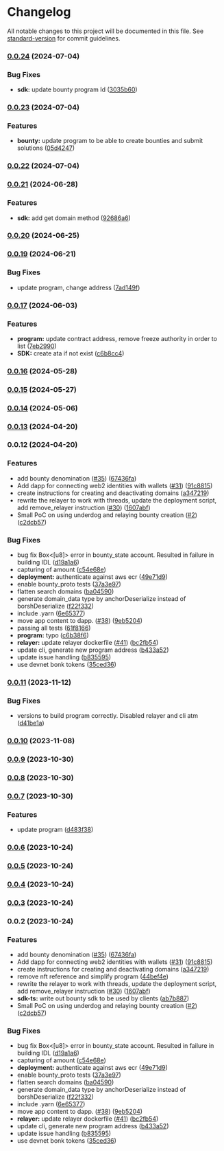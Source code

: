 # Changelog

All notable changes to this project will be documented in this file. See [standard-version](https://github.com/conventional-changelog/standard-version) for commit guidelines.

### [0.0.24](https://github.com/sandblizzard/rewards-v1/compare/v0.0.23...v0.0.24) (2024-07-04)


### Bug Fixes

* **sdk:** update bounty program Id ([3035b60](https://github.com/sandblizzard/rewards-v1/commit/3035b607a0216dfd66005b7a7232abc070a84fdf))

### [0.0.23](https://github.com/sandblizzard/rewards-v1/compare/v0.0.22...v0.0.23) (2024-07-04)


### Features

* **bounty:** update program to be able to create bounties and submit solutions ([05d4247](https://github.com/sandblizzard/rewards-v1/commit/05d4247451b18b2754368c87b3690ab980b44b1f))

### [0.0.22](https://github.com/sandblizzard/rewards-v1/compare/v0.0.21...v0.0.22) (2024-07-04)

### [0.0.21](https://github.com/sandblizzard/rewards-v1/compare/v0.0.20...v0.0.21) (2024-06-28)


### Features

* **sdk:** add get domain method ([92686a6](https://github.com/sandblizzard/rewards-v1/commit/92686a6ff2d61174fc1bd27038a093ab43cc36c0))

### [0.0.20](https://github.com/sandblizzard/rewards-v1/compare/v0.0.19...v0.0.20) (2024-06-25)

### [0.0.19](https://github.com/sandblizzard/rewards-v1/compare/v0.0.17...v0.0.19) (2024-06-21)


### Bug Fixes

* update program, change address ([7ad149f](https://github.com/sandblizzard/rewards-v1/commit/7ad149f8a2accf9dc74804d360d0db3bc49cfa18))

### [0.0.17](https://github.com/sandblizzard/rewards-v1/compare/v0.0.16...v0.0.17) (2024-06-03)


### Features

* **program:** update contract address, remove freeze authority in order to list ([7eb2990](https://github.com/sandblizzard/rewards-v1/commit/7eb2990f2397316352d95939fe304198544774cb))
* **SDK:** create ata if not exist ([c6b8cc4](https://github.com/sandblizzard/rewards-v1/commit/c6b8cc412ef3747c074013a9a3474168230969aa))

### [0.0.16](https://github.com/sandblizzard/rewards-v1/compare/v0.0.15...v0.0.16) (2024-05-28)

### [0.0.15](https://github.com/sandblizzard/rewards-v1/compare/v0.0.14...v0.0.15) (2024-05-27)

### [0.0.14](https://github.com/sandblizzard/rewards-v1/compare/v0.0.13...v0.0.14) (2024-05-06)

### [0.0.13](https://github.com/sandblizzard/rewards-v1/compare/v0.0.12...v0.0.13) (2024-04-20)

### 0.0.12 (2024-04-20)


### Features

* add bounty denomination ([#35](https://github.com/sandblizzard/rewards-v1/issues/35)) ([67436fa](https://github.com/sandblizzard/rewards-v1/commit/67436fa78f9ff61a922110f7fbe98e84cc594732))
* Add dapp for connecting web2 identities with wallets ([#31](https://github.com/sandblizzard/rewards-v1/issues/31)) ([91c8815](https://github.com/sandblizzard/rewards-v1/commit/91c881596eabc4e66b27a727b5e87897b6876d4b))
* create instructions for creating and deactivating domains ([a347219](https://github.com/sandblizzard/rewards-v1/commit/a3472190f95bf82473a9be9d14045aa029f864ea))
* rewrite the relayer to work with threads, update the deployment script, add remove_relayer instruction ([#30](https://github.com/sandblizzard/rewards-v1/issues/30)) ([1607abf](https://github.com/sandblizzard/rewards-v1/commit/1607abf753d5830c2b5bb99681b179c4d5282350))
* Small PoC on using underdog and relaying bounty creation ([#2](https://github.com/sandblizzard/rewards-v1/issues/2)) ([c2dcb57](https://github.com/sandblizzard/rewards-v1/commit/c2dcb571ec5b59913f7ebc4e1780384acf016cb1))


### Bug Fixes

* bug fix Box<[u8]> error in bounty_state account. Resulted in failure in building IDL ([d19a1a6](https://github.com/sandblizzard/rewards-v1/commit/d19a1a60055d62158a67d942e75f57b180d4bd2f))
* capturing of amount ([c54e68e](https://github.com/sandblizzard/rewards-v1/commit/c54e68e26903c931a1a1ed71408d0dee1ea9a4a2))
* **deployment:** authenticate against aws ecr ([49e71d9](https://github.com/sandblizzard/rewards-v1/commit/49e71d9e6aaa23d0eadaaca429b8c7519f9ea29f))
* enable bounty_proto tests ([37a3e97](https://github.com/sandblizzard/rewards-v1/commit/37a3e97d6169d4178d1663816c3206b24079a361))
* flatten search domains ([ba04590](https://github.com/sandblizzard/rewards-v1/commit/ba0459074b8c5d33c48223d70521b0d2a2109817))
* generate domain_data type by anchorDeserialize instead of borshDeserialize ([f22f332](https://github.com/sandblizzard/rewards-v1/commit/f22f332a77d59bb70f39d4d196d3dbdb98186e80))
* include .yarn ([6e65377](https://github.com/sandblizzard/rewards-v1/commit/6e653771b1a4d51f3c8d5406dd7c33da1ff1cd17))
* move app content to dapp. ([#38](https://github.com/sandblizzard/rewards-v1/issues/38)) ([9eb5204](https://github.com/sandblizzard/rewards-v1/commit/9eb5204d7fa7c04001ca1fd8ce6a05eefe75bab8))
* passing all tests ([61f8166](https://github.com/sandblizzard/rewards-v1/commit/61f8166a18a73d145bda514ec008d81d705422bf))
* **program:** typo ([c6b38f6](https://github.com/sandblizzard/rewards-v1/commit/c6b38f60bb7d97a217c4dd1c8747c1985125cf7d))
* **relayer:** update relayer dockerfile ([#41](https://github.com/sandblizzard/rewards-v1/issues/41)) ([bc2fb54](https://github.com/sandblizzard/rewards-v1/commit/bc2fb542900be2a40716060c38c7c69e8cb67e81))
* update cli, generate new program address ([b433a52](https://github.com/sandblizzard/rewards-v1/commit/b433a5228e1ac69d2981f9385c84c1db94cef1a3))
* update issue handling ([b835595](https://github.com/sandblizzard/rewards-v1/commit/b835595144dd6206591a2606684188393fd094d0))
* use devnet bonk tokens ([35ced36](https://github.com/sandblizzard/rewards-v1/commit/35ced36121ffa70e745f0dbb06f50fff16b90032))

### [0.0.11](https://github.com/sandblizzard/rewards-v1/compare/v0.0.10...v0.0.11) (2023-11-12)


### Bug Fixes

* versions to build program correctly. Disabled relayer and cli atm ([d41be1a](https://github.com/sandblizzard/rewards-v1/commit/d41be1a7a13b0d13f24880cad4a97f0fb99096a4))

### [0.0.10](https://github.com/sandblizzard/rewards-v1/compare/v0.0.9...v0.0.10) (2023-11-08)

### [0.0.9](https://github.com/sandblizzard/rewards-v1/compare/v0.0.8...v0.0.9) (2023-10-30)

### [0.0.8](https://github.com/sandblizzard/rewards-v1/compare/v0.0.7...v0.0.8) (2023-10-30)

### [0.0.7](https://github.com/sandblizzard/rewards-v1/compare/v0.0.6...v0.0.7) (2023-10-30)


### Features

* update program ([d483f38](https://github.com/sandblizzard/rewards-v1/commit/d483f389c7911473de38a3a673bb4fcf32a1a474))

### [0.0.6](https://github.com/sandblizzard/rewards-v1/compare/v0.0.5...v0.0.6) (2023-10-24)

### [0.0.5](https://github.com/sandblizzard/rewards-v1/compare/v0.0.4...v0.0.5) (2023-10-24)

### [0.0.4](https://github.com/sandblizzard/rewards-v1/compare/v0.0.3...v0.0.4) (2023-10-24)

### [0.0.3](https://github.com/sandblizzard/rewards-v1/compare/v0.0.2...v0.0.3) (2023-10-24)

### 0.0.2 (2023-10-24)


### Features

* add bounty denomination ([#35](https://github.com/sandblizzard/rewards-v1/issues/35)) ([67436fa](https://github.com/sandblizzard/rewards-v1/commit/67436fa78f9ff61a922110f7fbe98e84cc594732))
* Add dapp for connecting web2 identities with wallets ([#31](https://github.com/sandblizzard/rewards-v1/issues/31)) ([91c8815](https://github.com/sandblizzard/rewards-v1/commit/91c881596eabc4e66b27a727b5e87897b6876d4b))
* create instructions for creating and deactivating domains ([a347219](https://github.com/sandblizzard/rewards-v1/commit/a3472190f95bf82473a9be9d14045aa029f864ea))
* remove nft reference and simplify program ([44bef4e](https://github.com/sandblizzard/rewards-v1/commit/44bef4ee62b01900863026a79c5507ad46afee6c))
* rewrite the relayer to work with threads, update the deployment script, add remove_relayer instruction ([#30](https://github.com/sandblizzard/rewards-v1/issues/30)) ([1607abf](https://github.com/sandblizzard/rewards-v1/commit/1607abf753d5830c2b5bb99681b179c4d5282350))
* **sdk-ts:** write out bounty sdk to be used by clients ([ab7b887](https://github.com/sandblizzard/rewards-v1/commit/ab7b887dfa1db0a104cf71900ed42c5057967ea9))
* Small PoC on using underdog and relaying bounty creation ([#2](https://github.com/sandblizzard/rewards-v1/issues/2)) ([c2dcb57](https://github.com/sandblizzard/rewards-v1/commit/c2dcb571ec5b59913f7ebc4e1780384acf016cb1))


### Bug Fixes

* bug fix Box<[u8]> error in bounty_state account. Resulted in failure in building IDL ([d19a1a6](https://github.com/sandblizzard/rewards-v1/commit/d19a1a60055d62158a67d942e75f57b180d4bd2f))
* capturing of amount ([c54e68e](https://github.com/sandblizzard/rewards-v1/commit/c54e68e26903c931a1a1ed71408d0dee1ea9a4a2))
* **deployment:** authenticate against aws ecr ([49e71d9](https://github.com/sandblizzard/rewards-v1/commit/49e71d9e6aaa23d0eadaaca429b8c7519f9ea29f))
* enable bounty_proto tests ([37a3e97](https://github.com/sandblizzard/rewards-v1/commit/37a3e97d6169d4178d1663816c3206b24079a361))
* flatten search domains ([ba04590](https://github.com/sandblizzard/rewards-v1/commit/ba0459074b8c5d33c48223d70521b0d2a2109817))
* generate domain_data type by anchorDeserialize instead of borshDeserialize ([f22f332](https://github.com/sandblizzard/rewards-v1/commit/f22f332a77d59bb70f39d4d196d3dbdb98186e80))
* include .yarn ([6e65377](https://github.com/sandblizzard/rewards-v1/commit/6e653771b1a4d51f3c8d5406dd7c33da1ff1cd17))
* move app content to dapp. ([#38](https://github.com/sandblizzard/rewards-v1/issues/38)) ([9eb5204](https://github.com/sandblizzard/rewards-v1/commit/9eb5204d7fa7c04001ca1fd8ce6a05eefe75bab8))
* **relayer:** update relayer dockerfile ([#41](https://github.com/sandblizzard/rewards-v1/issues/41)) ([bc2fb54](https://github.com/sandblizzard/rewards-v1/commit/bc2fb542900be2a40716060c38c7c69e8cb67e81))
* update cli, generate new program address ([b433a52](https://github.com/sandblizzard/rewards-v1/commit/b433a5228e1ac69d2981f9385c84c1db94cef1a3))
* update issue handling ([b835595](https://github.com/sandblizzard/rewards-v1/commit/b835595144dd6206591a2606684188393fd094d0))
* use devnet bonk tokens ([35ced36](https://github.com/sandblizzard/rewards-v1/commit/35ced36121ffa70e745f0dbb06f50fff16b90032))
